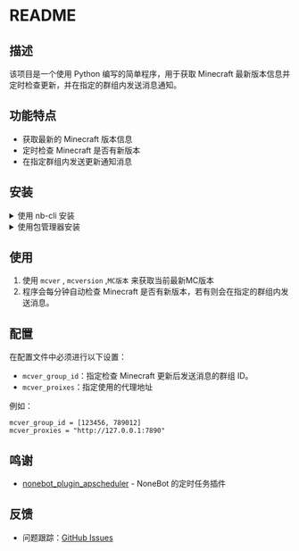 # README
<!--
<div align="center">
  <img src="your_project_logo.png" alt="Logo" width="200">
</div>
-->
## 描述

该项目是一个使用 Python 编写的简单程序，用于获取 Minecraft 最新版本信息并定时检查更新，并在指定的群组内发送消息通知。

## 功能特点

- 获取最新的 Minecraft 版本信息
- 定时检查 Minecraft 是否有新版本
- 在指定群组内发送更新通知消息

## 安装

<details>
<summary>使用 nb-cli 安装</summary>
在 nonebot2 项目的根目录下打开命令行, 输入以下指令即可安装

    nb plugin install nonebot-plugin-mcversion

</details>

<details>
<summary>使用包管理器安装</summary>
在 nonebot2 项目的插件目录下, 打开命令行, 根据你使用的包管理器, 输入相应的安装命令

<details>
<summary>pip</summary>

    pip install nonebot-plugin-mcversion
</details>
<details>
<summary>pdm</summary>

    pdm add nonebot-plugin-mcversion
</details>
<details>
<summary>poetry</summary>

    poetry add nonebot-plugin-mcversion
</details>
<details>
<summary>conda</summary>

    conda install nonebot-plugin-mcversion
</details>

打开 nonebot2 项目根目录下的 `pyproject.toml` 文件, 在 `[tool.nonebot]` 部分追加写入

    plugins = ["nonebot-plugin-mcversion"]

</details>

## 使用

1. 使用 `mcver` , `mcversion` ,`MC版本` 来获取当前最新MC版本
2. 程序会每分钟自动检查 Minecraft 是否有新版本，若有则会在指定的群组内发送消息。

## 配置

在配置文件中必须进行以下设置：

- `mcver_group_id`：指定检查 Minecraft 更新后发送消息的群组 ID。
- `mcver_proixes`：指定使用的代理地址

例如：
```
mcver_group_id = [123456, 789012]
mcver_proxies = "http://127.0.0.1:7890"
```

## 鸣谢

- [nonebot_plugin_apscheduler](https://github.com/nonebot/plugin-apscheduler) - NoneBot 的定时任务插件

## 反馈

- 问题跟踪：[GitHub Issues](https://github.com/CN171-1/nonebot-plugin-mcversion/issues)
